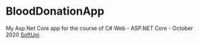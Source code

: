 # BloodDonationApp

My Asp.Net Core app for the course of C# Web - ASP.NET Core - October 2020 [SoftUni](https://softuni.bg/).
